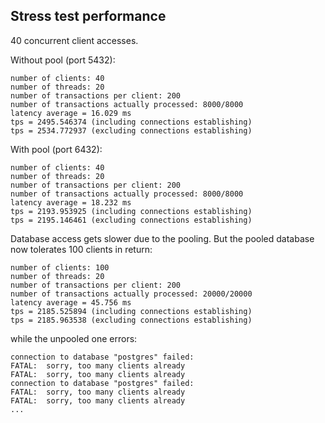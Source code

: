 ## Stress test performance

40 concurrent client accesses.

Without pool (port 5432):

```
number of clients: 40
number of threads: 20
number of transactions per client: 200
number of transactions actually processed: 8000/8000
latency average = 16.029 ms
tps = 2495.546374 (including connections establishing)
tps = 2534.772937 (excluding connections establishing)
```

With pool (port 6432):

```
number of clients: 40
number of threads: 20
number of transactions per client: 200
number of transactions actually processed: 8000/8000
latency average = 18.232 ms
tps = 2193.953925 (including connections establishing)
tps = 2195.146461 (excluding connections establishing)
```

Database access gets slower due to the pooling. But the pooled database now
tolerates 100 clients in return:

```
number of clients: 100
number of threads: 20
number of transactions per client: 200
number of transactions actually processed: 20000/20000
latency average = 45.756 ms
tps = 2185.525894 (including connections establishing)
tps = 2185.963538 (excluding connections establishing)
```

while the unpooled one errors:

```
connection to database "postgres" failed:
FATAL:  sorry, too many clients already
FATAL:  sorry, too many clients already
connection to database "postgres" failed:
FATAL:  sorry, too many clients already
FATAL:  sorry, too many clients already
...
```

